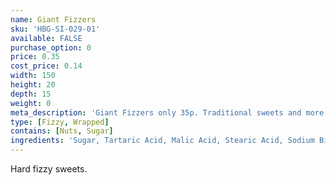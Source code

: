 ```yaml
---
name: Giant Fizzers
sku: 'HBG-SI-029-01'
available: FALSE
purchase_option: 0
price: 0.35
cost_price: 0.14
width: 150
height: 20
depth: 15
weight: 0
meta_description: 'Giant Fizzers only 35p. Traditional sweets and more at Humbugs Confectionery Store. Specialists in satisfying your sweet tooth!'
type: [Fizzy, Wrapped]
contains: [Nuts, Sugar]
ingredients: 'Sugar, Tartaric Acid, Malic Acid, Stearic Acid, Sodium Bicarbonate, Modified Starch, Magnesium Stearate, Anti-Caking Agent: Magnesium Carbonate; Flavourings, Colours: Anthocyanins, Copper Chlorophyllin, Curcumin, Lutein, Paprika'
---
```

Hard fizzy sweets.